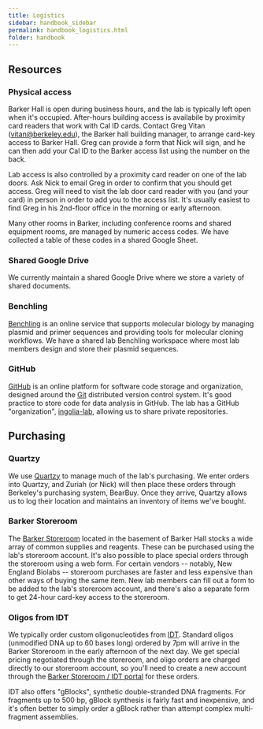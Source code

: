 ```yaml
---
title: Logistics
sidebar: handbook_sidebar
permalink: handbook_logistics.html
folder: handbook
---
```


## Resources

### Physical access

Barker Hall is open during business hours, and the lab is typically
left open when it's occupied. After-hours building access is
availabile by proximity card readers that work with Cal ID
cards. Contact Greg Vitan (vitan@berkeley.edu), the Barker hall
building manager, to arrange card-key access to Barker Hall. Greg can
provide a form that Nick will sign, and he can then add your Cal ID to
the Barker access list using the number on the back.

Lab access is also controlled by a proximity card reader on one of the
lab doors. Ask Nick to email Greg in order to confirm that you should
get access. Greg will need to visit the lab door card reader with you
(and your card) in person in order to add you to the access list. It's
usually easiest to find Greg in his 2nd-floor office in the morning or
early afternoon.

Many other rooms in Barker, including conference rooms and shared
equipment rooms, are managed by numeric access codes. We have
collected a table of these codes in a shared Google Sheet.

### Shared Google Drive

We currently maintain a shared Google Drive where we store a variety
of shared documents.

### Benchling

[Benchling](https://benchling.com/) is an online service that supports
molecular biology by managing plasmid and primer sequences and
providing tools for molecular cloning workflows. We have a shared lab
Benchling workspace where most lab members design and store their
plasmid sequences.

### GitHub

[GitHub](https://github.com/) is an online platform for software code
storage and organization, designed around the
[Git](https://git-scm.com) distributed version control system. It's
good practice to store code for data analysis in GitHub. The lab has a
GitHub "organization", [ingolia-lab](https://github.com/ingolia-lab),
allowing us to share private repositories.

## Purchasing

### Quartzy

We use [Quartzy](https://quartzy.com) to manage much of the lab's
purchasing. We enter orders into Quartzy, and Zuriah (or Nick) will
then place these orders through Berkeley's purchasing system,
BearBuy. Once they arrive, Quartzy allows us to log their location and
maintains an inventory of items we've bought.

### Barker Storeroom

The [Barker Storeroom](http://mcb.berkeley.edu/barker/storeroom/)
located in the basement of Barker Hall stocks a wide array of common
supplies and reagents. These can be purchased using the lab's
storeroom account. It's also possible to place special orders through
the storeroom using a web form. For certain vendors -- notably, New
England Biolabs -- storeroom purchases are faster and less expensive
than other ways of buying the same item. New lab members can fill out
a form to be added to the lab's storeroom account, and there's also a
separate form to get 24-hour card-key access to the storeroom.

### Oligos from IDT

We typically order custom oligonucleotides from
[IDT](https://idtdna.com/barkerstoreroom). Standard oligos (unmodified
DNA up to 60 bases long) ordered by 7pm will arrive in the Barker
Storeroom in the early afternoon of the next day. We get special
pricing negotiated through the storeroom, and oligo orders are charged
directly to our storeroom account, so you'll need to create a new
account through the [Barker Storeroom / IDT
portal](https://idtdna.com/barkerstoreroom) for these orders.

IDT also offers "gBlocks", synthetic double-stranded DNA
fragments. For fragments up to 500 bp, gBlock synthesis is fairly fast
and inexpensive, and it's often better to simply order a gBlock rather
than attempt complex multi-fragment assemblies.
